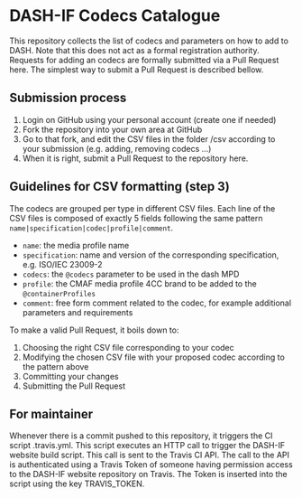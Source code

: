 # DASH-IF Codecs Catalogue

This repository collects the list of codecs and parameters on how to add to DASH. Note that this does not act as a formal registration authority. Requests for adding an codecs are formally submitted via a Pull Request here. The simplest way to submit a Pull Request is described bellow.

## Submission process

1. Login on GitHub using your personal account (create one if needed)
2. Fork the repository into your own area at GitHub
3. Go to that fork, and edit the CSV files in the folder /csv according to your submission (e.g. adding, removing codecs ...)
4. When it is right, submit a Pull Request to the repository here.

## Guidelines for CSV formatting (step 3)

The codecs are grouped per type in different CSV files. Each line of 
the CSV files is composed of exactly 5 fields following the same pattern
`name|specification|codec|profile|comment`.

- `name`: the media profile name
- `specification`: name and version of the corresponding specification, e.g. ISO/IEC 23009-2
- `codecs`: the `@codecs` parameter to be used in the dash MPD
- `profile`: the CMAF media profile 4CC brand to be added to the `@containerProfiles`
- `comment`: free form comment related to the codec, for example additional parameters and requirements

To make a valid Pull Request, it boils down to:

1. Choosing the right CSV file corresponding to your codec
2. Modifying the chosen CSV file with your proposed codec according to the pattern above
3. Committing your changes
4. Submitting the Pull Request

## For maintainer

Whenever there is a commit pushed to this repository, it triggers the CI script
.travis.yml. This script executes an HTTP call to trigger the DASH-IF website
build script. This call is sent to the Travis CI API. The call to the API is
authenticated using a Travis Token of someone having permission access to the
DASH-IF website repository on Travis. The Token is inserted into the script
using the key TRAVIS_TOKEN.
